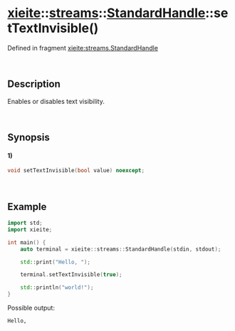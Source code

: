 # [xieite](../../../../../xieite.md)\:\:[streams](../../../../../streams.md)\:\:[StandardHandle](../../../standard_handle.md)\:\:setTextInvisible\(\)
Defined in fragment [xieite:streams.StandardHandle](../../../../../../src/streams/standard_handle.cpp)

&nbsp;

## Description
Enables or disables text visibility.

&nbsp;

## Synopsis
#### 1)
```cpp
void setTextInvisible(bool value) noexcept;
```

&nbsp;

## Example
```cpp
import std;
import xieite;

int main() {
    auto terminal = xieite::streams::StandardHandle(stdin, stdout);

    std::print("Hello, ");

    terminal.setTextInvisible(true);

    std::println("world!");
}
```
Possible output:
```
Hello,       
```
